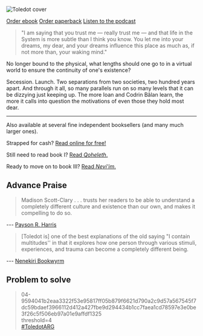 ![Toledot cover](/cover.png)

<p class="buy">
<a href="https://makyo.itch.io/toledot" target="_blank">Order ebook</a>
<a href="https://makyo-ink.square.site/product/post-self-2-toledot/11" target="_blank">Order paperback</a> 
<a href="https://anchor.fm/post-self" target="_blank">Listen to the podcast</a>
</p>

> "I am saying that you trust me — really trust me — and that life in the System is more subtle than I think you know. You let me into your dreams, my dear, and your dreams influence this place as much as, if not more than, your waking mind."

No longer bound to the physical, what lengths should one go to in a virtual world to ensure the continuity of one's existence?

Secession. Launch. Two separations from two societies, two hundred years apart. And through it all, so many parallels run on so many levels that it can be dizzying just keeping up. The more Ioan and Codrin Bălan learn, the more it calls into question the motivations of even those they hold most dear.

-----

<p class="buy">Also available at several fine independent booksellers (and many much larger ones).</p>
<p class="buy">Strapped for cash? <a href="/read">Read online for free!</a></p>
<p class="buy">Still need to read book I? <a href="https://qoheleth.post-self.ink">Read <em>Qoheleth</em>.</a></p>
<p class="buy">Ready to move on to book III? <a href="https://neviim.post-self.ink">Read <em>Nevi'im</em>.</a></p>


## Advance Praise

> Madison Scott-Clary . . . trusts her readers to be able to understand a completely different culture and existence than our own, and makes it compelling to do so.

--- [Payson R. Harris](https://www.goodreads.com/review/show/4376557723)

> \[Toledot is\] one of the best explanations of the old saying "I contain multitudes'' in that it explores how one person through various stimuli, experiences, and trauma can become a completely different being.

--- [Nenekiri Bookwyrm](https://www.goodreads.com/review/show/4389421663)

## Problem to solve

> 04-9594041b2eaa3322f53e95817ff05b879f6621d790a2c9d57a567545f7dc59bdaef3966112d412a427fbe9d294434b1cc7faea1cd78597e3e0be3f26c5f506eb97a01e9affdf1325  
> threshold=4  
> [#ToledotARG](https://twitter.com/search?q=%23ToledotARG&src=typed_query&f=top)
